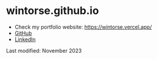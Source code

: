 # wintorse.github.io
- Check my portfolio website: https://wintorse.vercel.app/
- [GitHub](https://github.com/wintorse/)
- [LinkedIn](https://www.linkedin.com/in/toma-ishii/)

Last modified: November 2023
